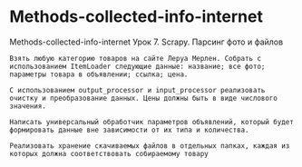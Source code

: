 # Methods-collected-info-internet
Methods-collected-info-internet
Урок 7. Scrapy. Парсинг фото и файлов

    Взять любую категорию товаров на сайте Леруа Мерлен. Собрать с использованием ItemLoader следующие данные: название; все фото; параметры товара в объявлении; ссылка; цена.

    С использованием output_processor и input_processor реализовать очистку и преобразование данных. Цены должны быть в виде числового значения.

    Написать универсальный обработчик параметров объявлений, который будет формировать данные вне зависимости от их типа и количества.

    Реализовать хранение скачиваемых файлов в отдельных папках, каждая из которых должна соответствовать собираемому товару
